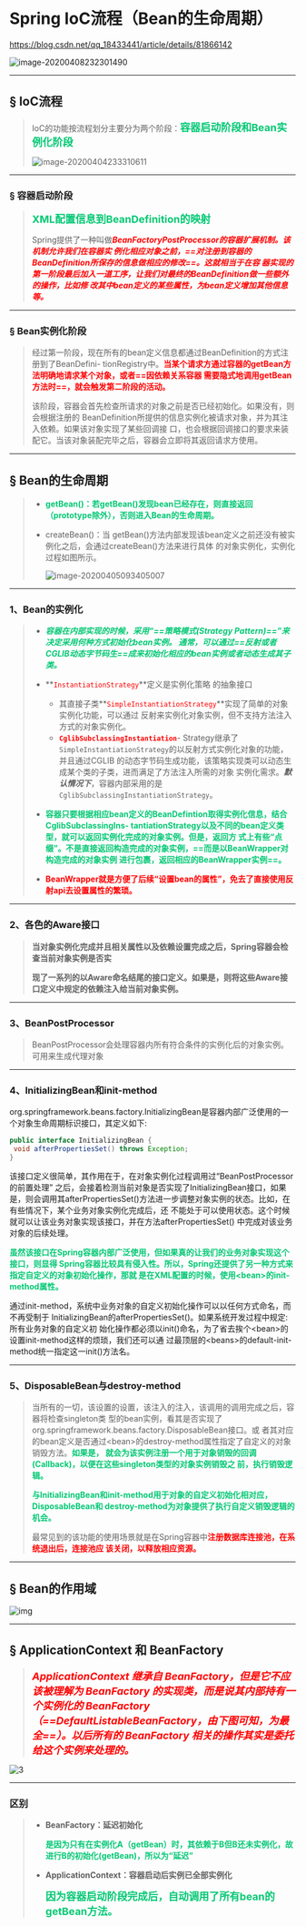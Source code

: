 # Spring IoC流程（Bean的生命周期）

https://blog.csdn.net/qq_18433441/article/details/81866142



![image-20200408232301490](../PicSource/image-20200408232301490.png)

------

## &sect; IoC流程

> IoC的功能按流程划分主要分为两个阶段：<font color='#02C874' size = 4.1>**容器启动阶段和Bean实例化阶段**</font>
>
> ![image-20200404233310611](../PicSource/image-20200404233310611.png)

------



### &sect; 容器启动阶段

> <font color='#02C874' size = 4.1>**XML配置信息到BeanDefinition的映射**</font>
>
> Spring提供了一种叫做<font color='red'>***BeanFactoryPostProcessor的容器扩展机制。该机制允许我们在容器实 例化相应对象之前，==对注册到容器的BeanDefinition所保存的信息做相应的修改==。这就相当于在容 器实现的第一阶段最后加入一道工序，让我们对最终的BeanDefinition做一些额外的操作，比如修 改其中bean定义的某些属性，为bean定义增加其他信息等。***</font>

------

### &sect; Bean实例化阶段

> 经过第一阶段，现在所有的bean定义信息都通过BeanDefinition的方式注册到了BeanDefini- tionRegistry中。<font color='red'>**当某个请求方通过容器的getBean方法明确地请求某个对象，或者==因依赖关系容器 需要隐式地调用getBean方法时==，就会触发第二阶段的活动。**</font>
>
> 该阶段，容器会首先检查所请求的对象之前是否已经初始化。如果没有，则会根据注册的 BeanDefinition所提供的信息实例化被请求对象，并为其注入依赖。如果该对象实现了某些回调接 口，也会根据回调接口的要求来装配它。当该对象装配完毕之后，容器会立即将其返回请求方使用。

------

## &sect; Bean的生命周期

> - <font color='#02C874'>**getBean()：若getBean()发现bean已经存在，则直接返回（prototype除外），否则进入Bean的生命周期。**</font>
>
> - createBean()：当 getBean()方法内部发现该bean定义之前还没有被实例化之后，会通过createBean()方法来进行具体 的对象实例化，实例化过程如图所示。
>
>   ![image-20200405093405007](../PicSource/image-20200405093405007.png)

------

### 1、Bean的实例化

> - <font color='#02C874'>***容器在内部实现的时候，采用“==策略模式(Strategy Pattern)==”来决定采用何种方式初始化bean实例。 通常，可以通过==反射或者CGLIB动态字节码生==成来初始化相应的bean实例或者动态生成其子类。***</font>
>
> - **<font color='red'>`InstantiationStrategy`</font>**定义是实例化策略 的抽象接口
>   - 其直接子类**<font color='red'>`SimpleInstantiationStrategy`</font>**实现了简单的对象实例化功能，可以通过 反射来实例化对象实例，但不支持方法注入方式的对象实例化。
>   - **<font color='red'>`CglibSubclassingInstantiation`</font>**- Strategy继承了`SimpleInstantiationStrategy`的以反射方式实例化对象的功能，并且通过CGLIB 的动态字节码生成功能，该策略实现类可以动态生成某个类的子类，进而满足了方法注入所需的对象 实例化需求。***默认情况下***，容器内部采用的是`CglibSubclassingInstantiationStrategy`。
> - <font color='#02C874'>**容器只要根据相应bean定义的BeanDefintion取得实例化信息，结合CglibSubclassingIns- tantiationStrategy以及不同的bean定义类型，就可以返回实例化完成的对象实例。但是，返回方 式上有些“点缀”。不是直接返回构造完成的对象实例，==而是以BeanWrapper对构造完成的对象实例 进行包裹，返回相应的BeanWrapper实例==。**</font>
> - <font color='red'>**BeanWrapper就是方便了后续“设置bean的属性”，免去了直接使用反射api去设置属性的繁琐。**</font>

------

### 2、各色的**Aware**接口

> **当对象实例化完成并且相关属性以及依赖设置完成之后，Spring容器会检查当前对象实例是否实**
>
> **现了一系列的以Aware命名结尾的接口定义。如果是，则将这些Aware接口定义中规定的依赖注入给当前对象实例。**

------

### 3、BeanPostProcessor

> BeanPostProcessor会处理容器内所有符合条件的实例化后的对象实例。可用来生成代理对象

------

### 4、InitializingBean和init-method



org.springframework.beans.factory.InitializingBean是容器内部广泛使用的一个对象生命周期标识接口，其定义如下:

```java
public interface InitializingBean {
 void afterPropertiesSet() throws Exception;
}
```

该接口定义很简单，其作用在于，在对象实例化过程调用过“BeanPostProcessor的前置处理” 之后，会接着检测当前对象是否实现了InitializingBean接口，如果是，则会调用其afterPropertiesSet()方法进一步调整对象实例的状态。比如，在有些情况下，某个业务对象实例化完成后，还 不能处于可以使用状态。这个时候就可以让该业务对象实现该接口，并在方法afterPropertiesSet() 中完成对该业务对象的后续处理。

<font color='#02C874'>**虽然该接口在Spring容器内部广泛使用，但如果真的让我们的业务对象实现这个接口，则显得 Spring容器比较具有侵入性。所以，Spring还提供了另一种方式来指定自定义的对象初始化操作，那就 是在XML配置的时候，使用\<bean>的init-method属性。**</font>

通过init-method，系统中业务对象的自定义初始化操作可以以任何方式命名，而不再受制于 InitializingBean的afterPropertiesSet()。如果系统开发过程中规定:所有业务对象的自定义初 始化操作都必须以init()命名，为了省去挨个\<bean>的设置init-method这样的烦琐，我们还可以通 过最顶层的\<beans>的default-init-method统一指定这一init()方法名。

------

### 5、**DisposableBean**与**destroy-method**

> 当所有的一切，该设置的设置，该注入的注入，该调用的调用完成之后，容器将检查singleton类 型的bean实例，看其是否实现了org.springframework.beans.factory.DisposableBean接口。或 者其对应的bean定义是否通过\<bean>的destroy-method属性指定了自定义的对象销毁方法。<font color='#02C874'>**如果是， 就会为该实例注册一个用于对象销毁的回调(Callback)，以便在这些singleton类型的对象实例销毁之 前，执行销毁逻辑。**</font>
>
> <font color='#02C874'>**与InitializingBean和init-method用于对象的自定义初始化相对应，DisposableBean和 destroy-method为对象提供了执行自定义销毁逻辑的机会。**</font>
>
> 最常见到的该功能的使用场景就是在Spring容器中<font color='red'>**注册数据库连接池，在系统退出后，连接池应 该关闭，以释放相应资源。**</font>

------



## &sect; Bean的作用域

![img](../PicSource/1188352-20200114192052236.jpg)

------

## &sect; ApplicationContext 和 BeanFactory

> <font color='red' size = 4>***ApplicationContext 继承自 BeanFactory，但是它不应该被理解为 BeanFactory 的实现类，而是说其内部持有一个实例化的 BeanFactory（==DefaultListableBeanFactory，由下图可知，为最全==）。以后所有的 BeanFactory 相关的操作其实是委托给这个实例来处理的。***</font>

![3](../PicSource/3-5449931.png)

------

### 区别

> - **BeanFactory：延迟初始化**
>
>   <font color='#02C874' >**是因为只有在实例化A（getBean）时，其依赖于B但B还未实例化，故进行B的初始化(getBean)，所以为“延迟”**</font>
>
> - **ApplicationContext：容器启动后实例已全部实例化**
>
>   <font color='#02C874' size = 4.1>**因为容器启动阶段完成后，自动调用了所有bean的getBean方法。**</font>

